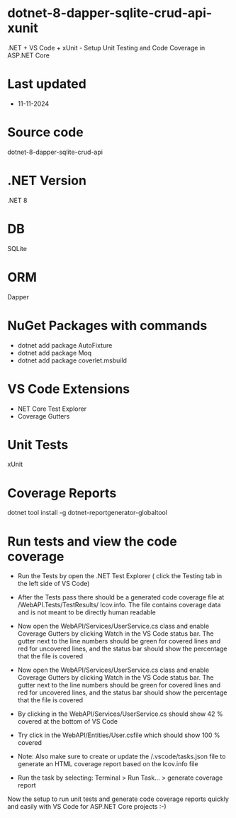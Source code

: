 # dotnet-8-dapper-sqlite-crud-api-xunit

.NET + VS Code + xUnit - Setup Unit Testing and Code Coverage in ASP.NET Core

# Last updated

- 11-11-2024

# Source code
dotnet-8-dapper-sqlite-crud-api

# .NET Version
.NET 8

# DB
SQLite

# ORM
Dapper

# NuGet Packages with commands
- dotnet add package AutoFixture
- dotnet add package Moq
- dotnet add package coverlet.msbuild

# VS Code Extensions

- NET Core Test Explorer
- Coverage Gutters

# Unit Tests
xUnit

# Coverage Reports

dotnet tool install -g dotnet-reportgenerator-globaltool

# Run tests and view the code coverage

- Run the Tests by open the .NET Test Explorer ( click the Testing tab in the left side of VS Code)

- After the Tests pass there should be a generated code coverage file at /WebAPI.Tests/TestResults/
lcov.info. The file contains coverage data and is not meant to be directly human readable

- Now open the WebAPI/Services/UserService.cs class and enable Coverage Gutters by clicking Watch in the VS Code status bar. The gutter next to the line numbers should be green for covered lines and red for uncovered lines, and the status bar should show the percentage that the file is covered

- Now open the WebAPI/Services/UserService.cs class and enable Coverage Gutters by clicking Watch in the VS Code status bar. The gutter next to the line numbers should be green for covered lines and red for uncovered lines, and the status bar should show the percentage that the file is covered

- By clicking in the WebAPI/Services/UserService.cs should show 42 % covered at the bottom of VS Code

- Try click in the WebAPI/Entities/User.csfile which should show 100 % covered

- Note: Also make sure to create or update the /.vscode/tasks.json file to generate an HTML coverage report based on the lcov.info file

- Run the task by selecting: Terminal > Run Task... > generate coverage report

Now the setup to run unit tests and generate code coverage reports quickly and easily with VS Code for ASP.NET Core projects :-)








